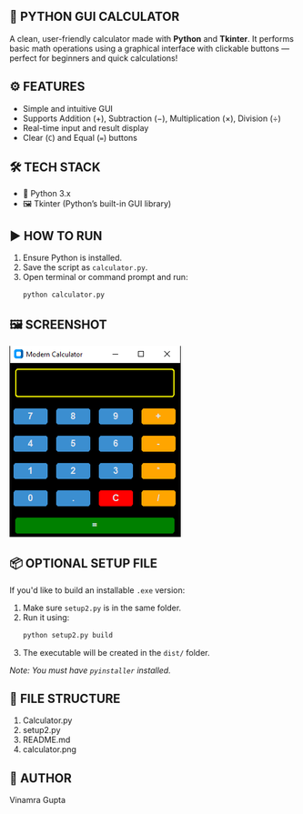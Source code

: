## 🧮 PYTHON GUI CALCULATOR

A clean, user-friendly calculator made with **Python** and **Tkinter**. It performs basic math operations using a graphical interface with clickable buttons — perfect for beginners and quick calculations!

## ⚙️ FEATURES
- Simple and intuitive GUI
- Supports Addition (+), Subtraction (−), Multiplication (×), Division (÷)
- Real-time input and result display
- Clear (`C`) and Equal (`=`) buttons

## 🛠 TECH STACK
- 🐍 Python 3.x  
- 🖼️ Tkinter (Python’s built-in GUI library)

## ▶️ HOW TO RUN
1. Ensure Python is installed.
2. Save the script as `calculator.py`.
3. Open terminal or command prompt and run:
   ```bash
   python calculator.py
   ```

## 🖼️ SCREENSHOT
![Calculator Preview](calculator.png)


## 📦 OPTIONAL SETUP FILE
If you'd like to build an installable `.exe` version:

1. Make sure `setup2.py` is in the same folder.
2. Run it using:
   ```bash
   python setup2.py build
   ```
3. The executable will be created in the `dist/` folder.

*Note: You must have `pyinstaller` installed.*

## 📁 FILE STRUCTURE
1. Calculator.py 
2. setup2.py
3. README.md 
4. calculator.png

## 👤 AUTHOR  
Vinamra Gupta
